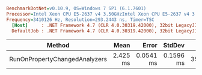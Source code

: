 ``` ini

BenchmarkDotNet=v0.10.9, OS=Windows 7 SP1 (6.1.7601)
Processor=Intel Xeon CPU E5-2637 v4 3.50GHzIntel Xeon CPU E5-2637 v4 3.50GHz, ProcessorCount=16
Frequency=3410126 Hz, Resolution=293.2443 ns, Timer=TSC
  [Host]     : .NET Framework 4.7 (CLR 4.0.30319.42000), 32bit LegacyJIT-v4.7.2114.0
  DefaultJob : .NET Framework 4.7 (CLR 4.0.30319.42000), 32bit LegacyJIT-v4.7.2114.0


```
 |                        Method |     Mean |     Error |    StdDev |   Gen 0 |   Gen 1 | Allocated |
 |------------------------------ |---------:|----------:|----------:|--------:|--------:|----------:|
 | RunOnPropertyChangedAnalyzers | 2.425 ms | 0.0541 ms | 0.1596 ms | 35.1563 | 35.1563 | 195.13 KB |
